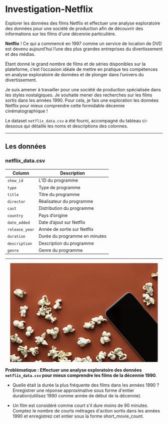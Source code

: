 # Investigation-Netflix
Explorer les données des films Netflix et effectuer une analyse exploratoire des données pour une société de production afin de découvrir des informations sur les films d'une décennie particulière.


**Netflix** ! Ce qui a commencé en 1997 comme un service de location de DVD est devenu aujourd’hui l’une des plus grandes entreprises du divertissement et des médias.

Étant donné le grand nombre de films et de séries disponibles sur la plateforme, c’est l’occasion idéale de mettre en pratique tes compétences en analyse exploratoire de données et de plonger dans l’univers du divertissement.

Je suis amener à travailler pour une société de production spécialisée dans les styles nostalgiques. Je souhaite mener des recherches sur les films sortis dans les années 1990. Pour cela, je fais une exploration les données Netflix pour mieux comprendre cette formidable décennie cinématographique !

Le dataset `netflix_data.csv` a été fourni, accompagné du tableau ci-dessous qui détaille les noms et descriptions des colonnes. 

---

## Les données  
### **netflix_data.csv**

| Column | Description |
|--------|-------------|
| `show_id` | L’ID du programme |
| `type` | Type de programme |
| `title` | Titre du programme |
| `director` | Réalisateur du programme |
| `cast` | Distribution du programme |
| `country` | Pays d’origine |
| `date_added` | Date d’ajout sur Netflix |
| `release_year` | Année de sortie sur Netflix |
| `duration` | Durée du programme en minutes |
| `description` | Description du programme |
| `genre` | Genre du programme |

---

<center><img src="redpopcorn.jpg"></center>

 **Problématique : Effectuer une analyse exploratoire des données ``netflix_data.csv`` pour mieux comprendre les films de la décennie 1990**.

- Quelle était la durée la plus fréquente des films dans les années 1990 ? Enregistrer une réponse approximative sous forme d'entier duration(utilisez 1990 comme année de début de la décennie).

- Un film est considéré comme court s'il dure moins de 90 minutes. Comptez le nombre de courts métrages d'action sortis dans les années 1990 et enregistrez cet entier sous la forme short_movie_count.
